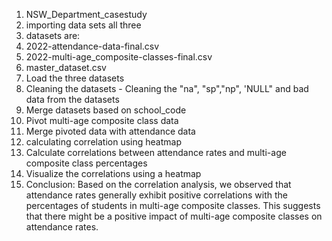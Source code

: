1. NSW_Department_casestudy
2. importing data sets all three
3. datasets are:
 1. 2022-attendance-data-final.csv
 2. 2022-multi-age_composite-classes-final.csv
 3. master_dataset.csv 
4. Load the three datasets
5. Cleaning the datasets - Cleaning the "na", "sp","np", 'NULL" and bad data from the datasets
6. Merge datasets based on school_code
7. Pivot multi-age composite class data
8. Merge pivoted data with attendance data
9. calculating correlation using heatmap
10. Calculate correlations between attendance rates and multi-age composite class percentages
11. Visualize the correlations using a heatmap
12. Conclusion:
Based on the correlation analysis, we observed that attendance rates generally exhibit positive correlations with the percentages of students in multi-age composite classes. This suggests that there might be a positive impact of multi-age composite classes on attendance rates.
